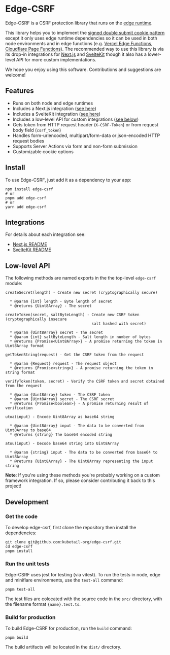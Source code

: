 # Edge-CSRF

Edge-CSRF is a CSRF protection library that runs on the [edge runtime](https://edge-runtime.vercel.app/).

This library helps you to implement the [signed double submit cookie pattern](https://cheatsheetseries.owasp.org/cheatsheets/Cross-Site_Request_Forgery_Prevention_Cheat_Sheet.html#signed-double-submit-cookie-recommended) except it only uses edge runtime dependencies so it can be used in both node environments and in edge functions (e.g. [Vercel Edge Functions](https://vercel.com/docs/functions/runtimes/edge-runtime), [Cloudflare Page Functions](https://developers.cloudflare.com/pages/functions/)). The recommended way to use this library is via its drop-in integrations for [Next.js](src/nextjs) and [SvelteKit](src/sveltekit) though it also has a lower-level API for more custom implementations.

We hope you enjoy using this software. Contributions and suggestions are welcome!

## Features

- Runs on both node and edge runtimes
- Includes a Next.js integration ([see here](src/nextjs))
- Includes a SvelteKit integration ([see here](src/sveltekit))
- Includes a low-level API for custom integrations ([see below](#api))
- Gets token from HTTP request header (`X-CSRF-Token`) or from request body field (`csrf_token`)
- Handles form-urlencoded, multipart/form-data or json-encoded HTTP request bodies
- Supports Server Actions via form and non-form submission
- Customizable cookie options

## Install

To use Edge-CSRF, just add it as a dependency to your app:

```console
npm install edge-csrf
# or
pnpm add edge-csrf
# or
yarn add edge-csrf
```

## Integrations

For details about each integration see:

* [Next.js README](src/nextjs)
* [SvelteKit README](src/sveltekit)

## Low-level API

The following methods are named exports in the the top-level `edge-csrf` module:

```
createSecret(length) - Create new secret (cryptographically secure)

  * @param {int} length - Byte length of secret
  * @returns {Uint8Array} - The secret

createToken(secret, saltByteLength) - Create new CSRF token (cryptographically insecure
                                      salt hashed with secret)

  * @param {Uint8Array} secret - The secret
  * @param {int} saltByteLength - Salt length in number of bytes
  * @returns {Promise<Uint8Array>} - A promise returning the token in Uint8Array format

getTokenString(request) - Get the CSRF token from the request

  * @param {Request} request - The request object
  * @returns {Promise<string>} - A promise returning the token in string format

verifyToken(token, secret) - Verify the CSRF token and secret obtained from the request

  * @param {Uint8Array} token - The CSRF token
  * @param {Uint8Array} secret - The CSRF secret
  * @returns {Promise<boolean>} - A promise returning result of verification

utoa(input) - Encode Uint8Array as base64 string

  * @param {Uint8Array} input - The data to be converted from Uint8Array to base64
  * @returns {string} The base64 encoded string

atou(input) - Decode base64 string into Uint8Array

  * @param {string} input - The data to be converted from base64 to Uint8Array
  * @returns {Uint8Array} - The Uint8Array representing the input string
```

__Note__: If you're using these methods you're probably working on a custom framework integration. If so, please consider contributing it back to this project!

## Development

### Get the code

To develop edge-csrf, first clone the repository then install the dependencies:

```console
git clone git@github.com:kubetail-org/edge-csrf.git
cd edge-csrf
pnpm install
```

### Run the unit tests

Edge-CSRF uses jest for testing (via vitest). To run the tests in node, edge and miniflare environments, use the `test-all` command:

```console
pnpm test-all
```

The test files are colocated with the source code in the `src/` directory, with the filename format `{name}.test.ts`.

### Build for production

To build Edge-CSRF for production, run the `build` command:

```console
pnpm build
```

The build artifacts will be located in the `dist/` directory.
